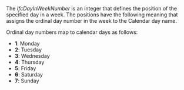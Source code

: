 ﻿The _IfcDayInWeekNumber_ is an integer that defines the position of the specified day in a week. The positions have the following meaning that assigns the ordinal day number in the week to the Calendar day name.

Ordinal day numbers map to calendar days as follows:

* **1**: Monday
* **2**: Tuesday
* **3**: Wednesday
* **4**: Thursday
* **5**: Friday
* **6**: Saturday
* **7**: Sunday
